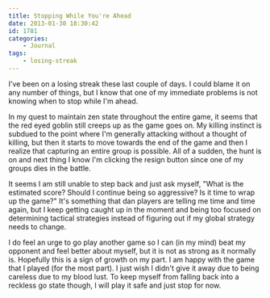 ```yaml
---
title: Stopping While You're Ahead
date: 2013-01-30 18:30:42
id: 1781
categories:
	- Journal
tags:
	- losing-streak
---
```


I've been on a losing streak these last couple of days. I could blame it on any number of things, but I know that one of my immediate problems is not knowing when to stop while I'm ahead.

In my quest to maintain zen state throughout the entire game, it seems that the red eyed goblin still creeps up as the game goes on. My killing instinct is subdued to the point where I'm generally attacking without a thought of killing, but then it starts to move towards the end of the game and then I realize that capturing an entire group is possible. All of a sudden, the hunt is on and next thing I know I'm clicking the resign button since one of my groups dies in the battle.

It seems I am still unable to step back and just ask myself, "What is the estimated score? Should I continue being so aggressive? Is it time to wrap up the game?" It's something that dan players are telling me time and time again, but I keep getting caught up in the moment and being too focused on determining tactical strategies instead of figuring out if my global strategy needs to change.

I do feel an urge to go play another game so I can (in my mind) beat my opponent and feel better about myself, but it is not as strong as it normally is. Hopefully this is a sign of growth on my part. I am happy with the game that I played (for the most part). I just wish I didn't give it away due to being careless due to my blood lust. To keep myself from falling back into a reckless go state though, I will play it safe and just stop for now.